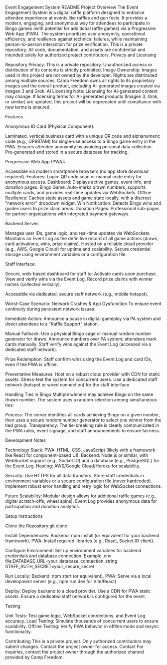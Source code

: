 Event Engagement System README
Project Overview
The Event Engagement System is a digital raffle platform designed to enhance attendee experience at events like raffles and gun fests. It provides a modern, engaging, and anonymous way for attendees to participate in Bingo games (with potential for additional raffle games) via a Progressive Web App (PWA). The system prioritizes user anonymity, operational efficiency, and resilience against technical failures, while maintaining person-to-person interaction for prize verification.
This is a private repository. All code, documentation, and assets are confidential and intended solely for authorized project contributors.
Privacy and Licensing

Repository Privacy: This is a private repository. Unauthorized access or distribution of its contents is strictly prohibited.
Image Ownership: Images used in this project are not owned by the developer. Rights are distributed among multiple sources. Camp Freedom owns all rights to its proprietary images and the overall product, excluding AI-generated images created via Imagen 3 and Grok. 
AI Licensing Note: Licensing for AI-generated content may change. If licensing terms for AI-generated products (Imagen 3, Grok, or similar) are updated, this project will be deprecated until compliance with new terms is ensured.

Features

Anonymous ID Card (Physical Component):

Laminated, vertical business card with a unique QR code and alphanumeric code (e.g., OP987AM) for single-use access to a Bingo game entry in the PWA.
Ensures attendee anonymity by avoiding personal data collection.
Pre-generated and stored in a secure database for tracking.


Progressive Web App (PWA):

Accessible via modern smartphone browsers (no app store download required).
Features:
Login: QR code scan or manual code entry for anonymous access.
Dashboard: Displays active games, event info, and donation pages.
Bingo Game: Auto-marks drawn numbers, supports multiple cards, and provides real-time updates via WebSockets.
Offline Resilience: Caches static assets and game state locally, with a discreet "network error" dropdown widget.
Win Notification: Detects Bingo wins and guides users to prize claim areas.
Donation Pages: Professional sub-pages for partner organizations with integrated payment gateways.




Backend Server:

Manages user IDs, game logic, and real-time updates via WebSockets.
Maintains an Event Log as the definitive record of all game actions (draws, card activations, wins, prize claims).
Hosted on a reliable cloud provider (e.g., AWS, Google Cloud) for uptime and scalability.
Secure credential storage using environment variables or a configuration file.


Staff Interface:

Secure, web-based dashboard for staff to:
Activate cards upon purchase.
View and verify wins via the Event Log.
Record prize claims with winner names (collected verbally).


Accessible via dedicated, secure staff network (e.g., mobile hotspot).



Worst-Case Scenario: Network Crashes & App Dysfunction
To ensure event continuity during persistent network issues:

Immediate Action:
Announce a pause in digital gameplay via PA system and direct attendees to a "Raffle Support" station.


Manual Fallback:
Use a physical Bingo cage or manual random number generator for draws.
Announce numbers over PA system; attendees mark cards manually.
Staff verify wins against the Event Log (accessed via a dedicated staff network).


Prize Redemption:
Staff confirm wins using the Event Log and card IDs, even if the PWA is offline.


Preventative Measures:
Host on a robust cloud provider with CDN for static assets.
Stress-test the system for concurrent users.
Use a dedicated staff network (hotspot or wired connection) for the staff interface.



Handling Ties in Bingo
Multiple winners may achieve Bingo on the same drawn number. The system uses a random selection among simultaneous ties:

Process: The server identifies all cards achieving Bingo on a given number, then uses a secure random number generator to select one winner from the tied group.
Transparency: The tie-breaking rule is clearly communicated in the PWA rules, event signage, and staff announcements to ensure fairness.

Development Notes

Technology Stack:
PWA: HTML, CSS, JavaScript (likely with a framework like React for component-based UI).
Backend: Node.js or similar, with WebSocket support (e.g., Socket.IO) and a database (e.g., PostgreSQL) for the Event Log.
Hosting: AWS/Google Cloud/Heroku for scalability.


Security:
Use HTTPS for all data transfers.
Store staff credentials in environment variables or a secure configuration file (never hardcoded).
Implement robust error handling and retry logic for WebSocket connections.


Future Scalability:
Modular design allows for additional raffle games (e.g., digital scratch-offs, wheel spins).
Event Log provides anonymous data for participation and donation analytics.



Setup Instructions

Clone the Repository:git clone <private-repo-url>


Install Dependencies:
Backend: npm install (or equivalent for your backend framework).
PWA: Install required libraries (e.g., React, Socket.IO client).


Configure Environment:
Set up environment variables for backend credentials and database connection.
Example .env file:DATABASE_URL=your_database_connection_string
STAFF_AUTH_SECRET=your_secure_secret




Run Locally:
Backend: npm start (or equivalent).
PWA: Serve via a local development server (e.g., npm run dev for Vite/React).


Deploy:
Deploy backend to a cloud provider.
Use a CDN for PWA static assets.
Ensure a dedicated staff network is configured for the event.



Testing

Unit Tests: Test game logic, WebSocket connections, and Event Log accuracy.
Load Testing: Simulate thousands of concurrent users to ensure scalability.
Offline Testing: Verify PWA behavior in offline mode and resync functionality.

Contributing
This is a private project. Only authorized contributors may submit changes. Contact the project owner for access.
Contact
For inquiries, contact the project owner through the authorized channel provided by Camp Freedom.
